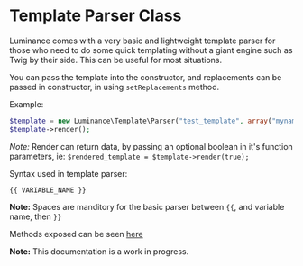 # Template Parser Class

Luminance comes with a very basic and lightweight template parser for those who need to do some quick templating without a giant engine such as Twig by their side. This can be useful for most situations.

You can pass the template into the constructor, and replacements can be passed in constructor, in using ```setReplacements``` method.

Example:

```php
$template = new Luminance\Template\Parser("test_template", array("myname" => "Bob Smith"));
$template->render();
```

*Note:* Render can return data, by passing an optional boolean in it's function parameters, ie: ```$rendered_template = $template->render(true);```

Syntax used in template parser:

```
{{ VARIABLE_NAME }}
```

**Note:** Spaces are manditory for the basic parser between ```{{```, and variable name, then ```}}```

Methods exposed can be seen [here](https://github.com/luminancephp/framework/blob/master/vendor/Luminance/Template/Parser.php)

**Note:** This documentation is a work in progress.